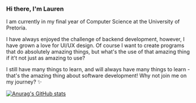 ### Hi there, I'm Lauren

<!--
**LaurenRowe99/LaurenRowe99** is a ✨ _special_ ✨ repository because its `README.md` (this file) appears on your GitHub profile.

Here are some ideas to get you started:

- 🔭 I’m currently working on ...
- 🌱 I’m currently learning ...
- 👯 I’m looking to collaborate on ...
- 🤔 I’m looking for help with ...
- 💬 Ask me about ...
- 📫 How to reach me: ...
- 😄 Pronouns: ...
- ⚡ Fun fact: ...
-->

I am currently in my final year of Computer Science at the University of Pretoria.

I have always enjoyed the challenge of backend development, however, I have grown a love for UI/UX design. Of course I want to create programs that do absolutely amazing things, but what's the use of that amazing thing if it't not just as amazing to use?

I still have many things to learn, and will always have many things to learn - that's the amazing thing about software development! 
Why not join me on my journey? ✨

[![Anurag's GitHub stats](https://github-readme-stats.vercel.app/api?username=LaurenRowe99)](https://github.com/anuraghazra/github-readme-stats)
